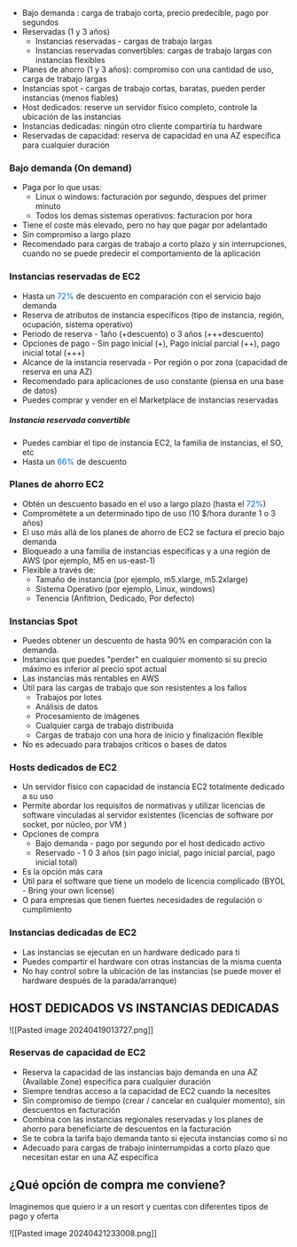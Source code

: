 - Bajo demanda : carga de trabajo corta, precio predecible, pago por segundos
- Reservadas (1 y 3 años)
	- Instancias reservadas - cargas de trabajo largas
	- Instancias reservadas convertibles: cargas de trabajo largas con instancias flexibles
- Planes de ahorro (1 y 3 años): compromiso con una cantidad de uso, carga de trabajo largas
- Instancias spot - cargas de trabajo cortas, baratas, pueden perder instancias (menos fiables)
- Host dedicados: reserve un servidor físico completo, controle la ubicación de las instancias
- Instancias dedicadas: ningún otro cliente compartiría tu hardware
- Reservadas de capacidad: reserva de capacidad en una AZ especifica para cualquier duración


### Bajo demanda (On demand)

- Paga por lo que usas:
	- Linux o windows: facturación por segundo, despues del primer minuto
	- Todos los demas sistemas operativos: facturacion por hora
- Tiene el coste más elevado, pero no hay que pagar por adelantado
- Sin compromiso a largo plazo
- Recomendado para cargas de trabajo a corto plazo y sin interrupciones, cuando no se puede predecir el comportamiento de la aplicación

### Instancias reservadas de EC2

- Hasta un <span style="color:#0070c0">72%</span> de descuento en comparación con el servicio bajo demanda
- Reserva de atributos de instancia específicos (tipo de instancia, región, ocupación, sistema operativo)
- Periodo de reserva - 1año (+descuento) o 3 años (+++descuento)
- Opciones de pago - Sin pago inicial (+), Pago inicial parcial (++), pago inicial total (+++)
- Alcance de la instancia reservada - Por región o por zona (capacidad de reserva en una AZ)
- Recomendado para aplicaciones de uso constante (piensa en una base de datos)
- Puedes comprar y vender en el Marketplace de instancias reservadas


##### Instancia reservada convertible
- Puedes cambiar el tipo de instancia EC2, la familia de instancias, el SO, etc
- Hasta un <span style="color:#0070c0">6<span style="color:#0070c0">6%</span></span> de descuento 

### Planes de ahorro EC2

- Obtén un descuento basado en el uso a largo plazo (hasta el <span style="color:#0070c0">72%</span>)
- Comprométete a un determinado tipo de uso (10 $/hora durante 1 o 3 años)
- El uso más allá de los planes de ahorro de EC2 se factura el precio bajo demanda
- Bloqueado a una familia de instancias especificas y a una región de AWS (por ejemplo, M5 en us-east-1)
- Flexible a través de:
	- Tamaño de instancia (por ejemplo, m5.xlarge, m5.2xlarge)
	- Sistema Operativo (por ejemplo, Linux, windows)
	- Tenencia (Anfitrion, Dedicado, Por defecto)

### Instancias Spot

- Puedes obtener un descuento de hasta 90% en comparación con la demanda.
- Instancias que puedes "perder" en cualquier momento si su precio máximo es inferior al precio spot actual
- Las instancias más rentables en AWS
- Útil para las cargas de trabajo que son resistentes a los fallos
	- Trabajos por lotes
	- Análisis de datos
	- Procesamiento de imágenes
	- Cualquier carga de trabajo distribuida
	- Cargas de trabajo con una hora de inicio y finalización flexible
- No es adecuado para trabajos críticos o bases de datos

### Hosts dedicados de EC2 

- Un servidor físico con capacidad de instancia EC2 totalmente dedicado a su uso 
- Permite abordar los requisitos de normativas y utilizar licencias de software vinculadas al servidor existentes (licencias de software por socket, por núcleo, por VM )
- Opciones de compra
	- Bajo demanda - pago por segundo por el host dedicado activo
	- Reservado - 1 0 3 años (sin pago inicial, pago inicial parcial, pago inicial total)
- Es la opción más cara
- Útil para el software que tiene un modelo de licencia complicado (BYOL - Bring your own license)
- O para empresas que tienen fuertes necesidades de regulación o cumplimiento

### Instancias dedicadas de EC2

- Las instancias se ejecutan en un hardware dedicado para ti
- Puedes compartir el hardware con otras instancias de la misma cuenta
- No hay control sobre la ubicación de las instancias (se puede mover el hardware después de la parada/arranque) 

## HOST DEDICADOS VS INSTANCIAS DEDICADAS 
![[Pasted image 20240419013727.png]]


### Reservas de capacidad de EC2

- Reserva la capacidad de las instancias bajo demanda en una AZ (Available Zone) especifica para cualquier duración
- Siempre tendras acceso a la capacidad de EC2 cuando la necesites
- Sin compromiso de tiempo (crear / cancelar en cualquier momento), sin descuentos en facturación
- Combina con las instancias regionales reservadas y los planes de ahorro para beneficiarte de descuentos en la facturación
- Se te cobra la tarifa bajo demanda tanto si ejecuta instancias como si no
- Adecuado para cargas de trabajo ininterrumpidas a corto plazo que necesitan estar en una AZ especifica


## ¿Qué opción de compra me conviene?

Imaginemos que quiero ir a un resort y cuentas con diferentes tipos de pago y oferta

![[Pasted image 20240421233008.png]]
